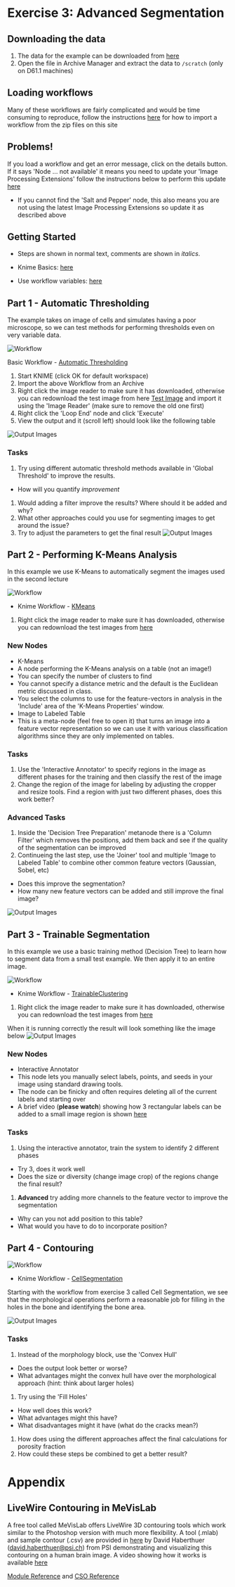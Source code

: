 # Exercise 3: Advanced Segmentation


## Downloading the data
1. The data for the example can be downloaded from [here](https://github.com/kmader/Quantitative-Big-Imaging-Course/blob/master/Ex2/matlab.zip?raw=true)
2. Open the file in Archive Manager and extract the data to ```/scratch``` (only on D61.1 machines)

## Loading workflows
Many of these workflows are fairly complicated and would be time consuming to reproduce, follow the instructions [here](https://github.com/kmader/Quantitative-Big-Imaging-2015/wiki/KNIME-Setup#loading-workflows) for how to import a workflow from the zip files on this site

## Problems!
If you load a workflow and get an error message, click on the details button. If it says 'Node ... not available' it means you need to update your 'Image Processing Extensions' follow the instructions below to perform this update [here](https://github.com/kmader/Quantitative-Big-Imaging-2015/wiki/KNIME-Setup#installing-the-latest-image-processing-extensions)
- If you cannot find the 'Salt and Pepper' node, this also means you are not using the latest Image Processing Extensions so update it as described above

## Getting Started
- Steps are shown in normal text, comments are shown in _italics_.

- Knime Basics: [here](https://github.com/kmader/Quantitative-Big-Imaging-2015/wiki/KNIME-Setup)

- Use workflow variables: [here](https://github.com/kmader/Quantitative-Big-Imaging-2015/wiki/KNIME-Setup#workflow-variables)

## Part 1 - Automatic Thresholding

The example takes on image of cells and simulates having a poor microscope, so we can test methods for performing thresholds even on very variable data.

![Workflow](https://rawgithub.com/kmader/Quantitative-Big-Imaging-2015/master/Exercises/04-files/AutomaticThreshold.svg)

Basic Workflow - [Automatic Thresholding](04-files/AutomaticThresholds.zip?raw=true)

1. Start KNIME (click OK for default workspace)
1. Import the above Workflow from an Archive
1. Right click the image reader to make sure it has downloaded, otherwise you can redownload the test image from here [Test Image](04-files/Cell_Colony.jpg?raw=true) and import it using the 'Image Reader' (make sure to remove the old one first)
1. Right click the 'Loop End' node and click 'Execute'
1. View the output and it (scroll left) should look like the following table

![Output Images](04-files/BadAutomatic.png?raw=true)

### Tasks

1. Try using different automatic threshold methods available in 'Global Threshold' to improve the results.
 - How will you quantify _improvement_
1. Would adding a filter improve the results? Where should it be added and why?
1. What other approaches could you use for segmenting images to get around the issue?
1. Try to adjust the parameters to get the final result
![Output Images](04-files/BetterAutomatic.png?raw=true)


## Part 2 - Performing K-Means Analysis
In this example we use K-Means to automatically segment the images used in the second lecture


![Workflow](https://rawgithub.com/kmader/Quantitative-Big-Imaging-2015/master/Exercises/04-files/KMeans-Demo.svg)


- Knime Workflow - [KMeans](04-files/KMeans-Demo.zip?raw=true)


1. Right click the image reader to make sure it has downloaded, otherwise you can redownload the test images from [here](https://github.com/kmader/Quantitative-Big-Imaging-Course/blob/master/Ex2/matlab.zip?raw=true)

### New Nodes
- K-Means
 - A node performing the K-Means analysis on a table (not an image!)
 - You can specify the number of clusters to find
 - You cannot specify a distance metric and the default is the Euclidean metric discussed in class.
 - You select the columns to use for the feature-vectors in analysis in the 'Include' area of the 'K-Means Properties' window. 
- Image to Labeled Table
 - This is a meta-node (feel free to open it) that turns an image into a feature vector representation so we can use it with various classification algorithms since they are only implemented on tables.

 
### Tasks
1. Use the 'Interactive Annotator' to specify regions in the image as different phases for the training and then classify the rest of the image
1. Change the region of the image for labeling by adjusting the cropper and resize tools. Find a region with just two different phases, does this work better? 

### Advanced Tasks
1. Inside the 'Decision Tree Preparation' metanode there is a 'Column Filter' which removes the positions, add them back and see if the quality of the segmentation can be improved
1. Continueing the last step, use the 'Joiner' tool and multiple 'Image to Labeled Table' to combine other common feature vectors (Gaussian, Sobel, etc)
 - Does this improve the segmentation?
 - How many new feature vectors can be added and still improve the final image?


![Output Images](04-files/KMeans-Simple.png?raw=true)


## Part 3 - Trainable Segmentation
In this example we use a basic training method (Decision Tree) to learn how to segment data from a small test example. We then apply it to an entire image.


![Workflow](https://rawgithub.com/kmader/Quantitative-Big-Imaging-2015/master/Exercises/04-files/Simple-Trainable-Clustering.svg)

- Knime Workflow - [TrainableClustering](04-files/Simple-Trainable-Clustering.zip?raw=true)

1. Right click the image reader to make sure it has downloaded, otherwise you can redownload the test images from [here](04-files/015_ORL6-3_1417.tif?raw=true)


When it is running correctly the result will look something like the image below
![Output Images](04-files/Simple-Trainable-Clustering.png?raw=true)

### New Nodes
- Interactive Annotator
 - This node lets you manually select labels, points, and seeds in your image using standard drawing tools.
 - The node can be finicky and often requires deleting all of the current labels and starting over
 - A brief video (__please watch__) showing how 3 rectangular labels can be added to a small image region is shown [here](https://www.youtube.com/watch?v=Fh65uA1pkAA)

### Tasks
1. Using the interactive annotator, train the system to identify 2 different phases
 - Try 3, does it work well
 - Does the size or diversity (change image crop) of the regions change the final result?
1. __Advanced__ try adding more channels to the feature vector to improve the segmentation
 - Why can you not add position to this table?
 - What would you have to do to incorporate position?


## Part 4 - Contouring


![Workflow](https://rawgithub.com/kmader/Quantitative-Big-Imaging-2015/master/Exercises/04-files/Cell-Segmentation.svg)

- Knime Workflow - [CellSegmentation](04-files/Cell-Segmentation.zip?raw=true)

Starting with the workflow from exercise 3 called Cell Segmentation, we see that the morphological operations perform a reasonable job for filling in the holes in the bone and identifying the bone area. 

![Output Images](04-files/Bone-Segmentation.png?raw=true)

### Tasks
1. Instead of the morphology block, use the 'Convex Hull'
 - Does the output look better or worse?
 - What advantages might the convex hull have over the morphological approach (hint: think about larger holes)
1. Try using the 'Fill Holes'
 - How well does this work?
 - What advantages might this have?
 - What disadvantages might it have (what do the cracks mean?)
1. How does using the different approaches affect the final calculations for porosity fraction
1. How could these steps be combined to get a better result?


# Appendix

## LiveWire Contouring in MeVisLab

A free tool called MeVisLab offers LiveWire 3D contouring tools which work similar to the Photoshop version with much more flexibility. A tool (.mlab) and sample contour (.csv) are provided in [here](https://github.com/kmader/Quantitative-Big-Imaging-Course/tree/master/Ex4/MeVisLab) by David Haberthuer (david.haberthuer@psi.ch) from PSI demonstrating and visualizing this contouring on a human brain image. A video showing how it works is available [here](http://people.ee.ethz.ch/~maderk/videos/CSOinMeVisLab.swf)

[Module Reference](http://www.mevislab.de/docs/2.2.1/MeVisLab/Standard/Documentation/Publish/ModuleReference/CSOLiveWireProcessor.html) and [CSO Reference](http://www.mevislab.de/docs/2.5/MeVisLab/Standard/Documentation/Publish/Overviews/CSOOverview.html)

